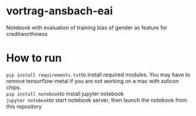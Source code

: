 # vortrag-ansbach-eai
Notebook with evaluation of training bias of gender as feature for creditworthiness

# How to run
```pip install requirements.txt```to install required modules. You may have to remove tensorflow-metal if you are not working on a mac with solicon chips.
<br>
```pip install notebook```to install jupyter notebook
<br>
```jupyter notebook```to start notebook server, then launch the notebook from this repository

